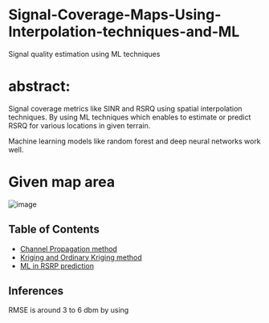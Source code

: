 # Signal-Coverage-Maps-Using-Interpolation-techniques-and-ML
Signal quality estimation using ML techniques

# abstract:
Signal coverage metrics like SINR and RSRQ using spatial interpolation techniques. By using ML techniques which enables to estimate or predict RSRQ for various locations in given terrain.

Machine learning models like random forest and deep neural networks work well.

# Given map area

![image](https://github.com/user-attachments/assets/04c2920e-740f-4152-804d-74965f4474f9)



## Table of Contents

- [Channel Propagation method](Channel_propagation.md)
- [Kriging and Ordinary Kriging method](steps_in_kriging.md)
- [ML in RSRP prediction](ML_in_RSRP_prediction.md)

## Inferences

RMSE is around 3 to 6 dbm by using 

